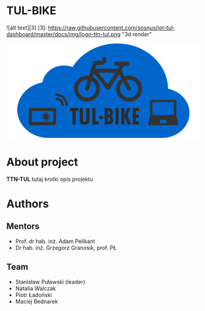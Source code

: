 ﻿# TUL-BIKE

![alt text][3]
[3]: https://raw.githubusercontent.com/sosnus/iot-tul-dashboard/master/docs/img/logo-ttn-tul.png "3d render"

![Logo](img/logo.png)

# About project

**TTN-TUL** tutaj krotki opis projektu


# Authors

## Mentors

* Prof. dr hab. inż. Adam Pelikant
* Dr hab. inż. Grzegorz Granosik, prof. PŁ

## Team

* Stanisław Puławski (leader)
* Natalia Walczak
* Piotr Ładoński
* Maciej Bednarek

